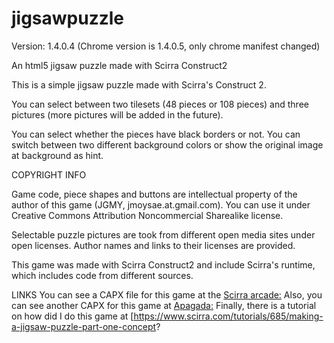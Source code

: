 jigsawpuzzle
============
Version: 1.4.0.4 (Chrome version is 1.4.0.5, only chrome manifest changed)

An html5 jigsaw puzzle made with Scirra Construct2

This is a simple jigsaw puzzle made with Scirra's Construct 2. 

You can select between two tilesets (48 pieces or 108 pieces) and three pictures (more pictures will be added in the future).

You can select whether the pieces have black borders or not.
You can switch between two different background colors or show the original image at background as hint.



COPYRIGHT INFO

Game code, piece shapes and buttons are intellectual property of the author of this game (JGMY, jmoysae.at.gmail.com). You can use it under Creative Commons Attribution Noncommercial Sharealike license.

Selectable puzzle pictures are took from different open media sites under open licenses. Author names and links to their licenses are provided.

This game was made with Scirra Construct2 and include Scirra's runtime, which includes code from different sources.


LINKS
You can see a CAPX file for this game at the [Scirra arcade:](https://www.scirra.com/arcade/puzzle-games/jigsawpuzzle-2610)
Also, you can see another CAPX for this game at [Apagada:](http://apagada.com/varios/)
Finally, there is a tutorial on how did I do this game at [https://www.scirra.com/tutorials/685/making-a-jigsaw-puzzle-part-one-concept?
